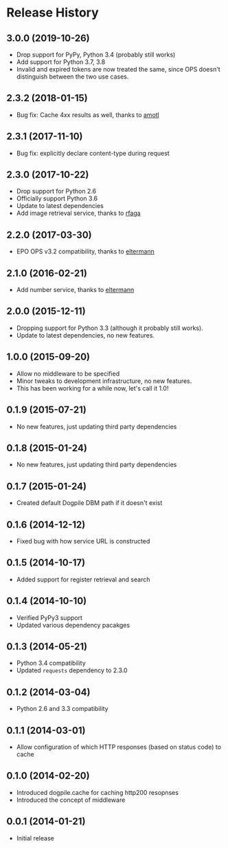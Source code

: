 # Release History

## 3.0.0 (2019-10-26)

- Drop support for PyPy, Python 3.4 (probably still works)
- Add support for Python 3.7, 3.8
- Invalid and expired tokens are now treated the same, since OPS doesn't
  distinguish between the two use cases.

## 2.3.2 (2018-01-15)

- Bug fix: Cache 4xx results as well, thanks to [amotl][]

## 2.3.1 (2017-11-10)

- Bug fix: explicitly declare content-type during request

## 2.3.0 (2017-10-22)

- Drop support for Python 2.6
- Officially support Python 3.6
- Update to latest dependencies
- Add image retrieval service, thanks to [rfaga][]

## 2.2.0 (2017-03-30)

- EPO OPS v3.2 compatibility, thanks to [eltermann][]

## 2.1.0 (2016-02-21)

- Add number service, thanks to [eltermann][]

## 2.0.0 (2015-12-11)

- Dropping support for Python 3.3 (although it probably still works).
- Update to latest dependencies, no new features.

## 1.0.0 (2015-09-20)

- Allow no middleware to be specified
- Minor tweaks to development infrastructure, no new features.
- This has been working for a while now, let's call it 1.0!

## 0.1.9 (2015-07-21)

- No new features, just updating third party dependencies

## 0.1.8 (2015-01-24)

- No new features, just updating third party dependencies

## 0.1.7 (2015-01-24)

- Created default Dogpile DBM path if it doesn't exist

## 0.1.6 (2014-12-12)

- Fixed bug with how service URL is constructed

## 0.1.5 (2014-10-17)

- Added support for register retrieval and search

## 0.1.4 (2014-10-10)

- Verified PyPy3 support
- Updated various dependency pacakges

## 0.1.3 (2014-05-21)

- Python 3.4 compatibility
- Updated `requests` dependency to 2.3.0

## 0.1.2 (2014-03-04)

- Python 2.6 and 3.3 compatibility

## 0.1.1 (2014-03-01)

- Allow configuration of which HTTP responses (based on status code) to cache

## 0.1.0 (2014-02-20)

- Introduced dogpile.cache for caching http200 resopnses
- Introduced the concept of middleware

## 0.0.1 (2014-01-21)

- Initial release

[amotl]: https://github.com/amotl
[eltermann]: https://github.com/eltermann
[rfaga]: https://github.com/rfaga
